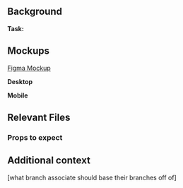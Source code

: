 ## Background
**Task:**

## Mockups
[Figma Mockup](link-here)

**Desktop**

**Mobile**

## Relevant Files

### Props to expect

## Additional context
[what branch associate should base their branches off of]
